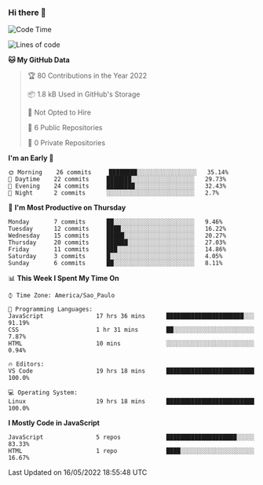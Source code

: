 ### Hi there 👋



<!--START_SECTION:waka-->
![Code Time](http://img.shields.io/badge/Code%20Time-128%20hrs%2019%20mins-blue)

![Lines of code](https://img.shields.io/badge/From%20Hello%20World%20I%27ve%20Written-36%20Thousand%20lines%20of%20code-blue)

**🐱 My GitHub Data** 

> 🏆 80 Contributions in the Year 2022
 > 
> 📦 1.8 kB Used in GitHub's Storage 
 > 
> 🚫 Not Opted to Hire
 > 
> 📜 6 Public Repositories 
 > 
> 🔑 0 Private Repositories  
 > 
**I'm an Early 🐤** 

```text
🌞 Morning    26 commits     ████████░░░░░░░░░░░░░░░░░   35.14% 
🌆 Daytime    22 commits     ███████░░░░░░░░░░░░░░░░░░   29.73% 
🌃 Evening    24 commits     ████████░░░░░░░░░░░░░░░░░   32.43% 
🌙 Night      2 commits      ░░░░░░░░░░░░░░░░░░░░░░░░░   2.7%

```
📅 **I'm Most Productive on Thursday** 

```text
Monday       7 commits      ██░░░░░░░░░░░░░░░░░░░░░░░   9.46% 
Tuesday      12 commits     ████░░░░░░░░░░░░░░░░░░░░░   16.22% 
Wednesday    15 commits     █████░░░░░░░░░░░░░░░░░░░░   20.27% 
Thursday     20 commits     ██████░░░░░░░░░░░░░░░░░░░   27.03% 
Friday       11 commits     ███░░░░░░░░░░░░░░░░░░░░░░   14.86% 
Saturday     3 commits      █░░░░░░░░░░░░░░░░░░░░░░░░   4.05% 
Sunday       6 commits      ██░░░░░░░░░░░░░░░░░░░░░░░   8.11%

```


📊 **This Week I Spent My Time On** 

```text
⌚︎ Time Zone: America/Sao_Paulo

💬 Programming Languages: 
JavaScript               17 hrs 36 mins      ██████████████████████░░░   91.19% 
CSS                      1 hr 31 mins        ██░░░░░░░░░░░░░░░░░░░░░░░   7.87% 
HTML                     10 mins             ░░░░░░░░░░░░░░░░░░░░░░░░░   0.94%

🔥 Editors: 
VS Code                  19 hrs 18 mins      █████████████████████████   100.0%

💻 Operating System: 
Linux                    19 hrs 18 mins      █████████████████████████   100.0%

```

**I Mostly Code in JavaScript** 

```text
JavaScript               5 repos             ████████████████████░░░░░   83.33% 
HTML                     1 repo              ████░░░░░░░░░░░░░░░░░░░░░   16.67%

```



 Last Updated on 16/05/2022 18:55:48 UTC
<!--END_SECTION:waka-->

